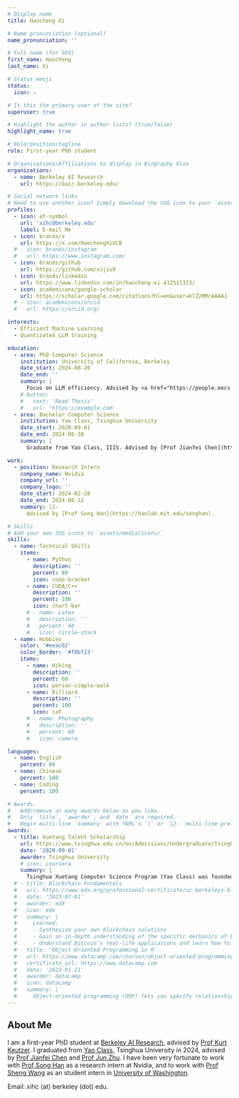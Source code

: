 ```yaml
---
# Display name
title: Haocheng Xi

# Name pronunciation (optional)
name_pronunciation: ''

# Full name (for SEO)
first_name: Haocheng
last_name: Xi

# Status emoji
status:
  icon: ☕️

# Is this the primary user of the site?
superuser: true

# Highlight the author in author lists? (true/false)
highlight_name: true

# Role/position/tagline
role: First-year PhD student

# Organizations/Affiliations to display in Biography blox
organizations:
  - name: Berkeley AI Research
    url: https://bair.berkeley.edu/

# Social network links
# Need to use another icon? Simply download the SVG icon to your `assets/media/icons/` folder.
profiles:
  - icon: at-symbol
    url: 'xihc@berkeley.edu'
    label: E-mail Me
  - icon: brands/x
    url: https://x.com/HaochengXiUCB
  # - icon: brands/instagram
  #   url: https://www.instagram.com/
  - icon: brands/github
    url: https://github.com/xijiu9
  - icon: brands/linkedin
    url: https://www.linkedin.com/in/haocheng-xi-412511323/
  - icon: academicons/google-scholar
    url: https://scholar.google.com/citations?hl=en&user=klZ2MMcAAAAJ
  # - icon: academicons/orcid
  #   url: https://orcid.org/

interests:
  - Efficient Machine Learning
  - Quantizated LLM training

education:
  - area: PhD Computer Science
    institution: University of California, Berkeley
    date_start: 2024-08-20
    date_end: ''
    summary: |
      Focus on LLM efficiency. Advised by <a href="https://people.eecs.berkeley.edu/~keutzer/">Prof Kurt Keutzer</a>.
    # button:
    #   text: 'Read Thesis'
    #   url: 'https://example.com'
  - area: Bachelor Computer Science
    institution: Yao Class, Tsinghua University
    date_start: 2020-09-01
    date_end: 2024-06-30
    summary: |
      Graduate from Yao Class, IIIS. Advised by [Prof Jianfei Chen](https://ml.cs.tsinghua.edu.cn/~jianfei/) and [Prof Jun Zhu](https://ml.cs.tsinghua.edu.cn/~jun/index.shtml).

work:
  - position: Research Intern
    company_name: Nvidia
    company_url: ''
    company_logo: ''
    date_start: 2024-02-28
    date_end: 2024-08-12
    summary: |2-
      Advised by [Prof Song Han](https://hanlab.mit.edu/songhan).

# Skills
# Add your own SVG icons to `assets/media/icons/`
skills:
  - name: Technical Skills
    items:
      - name: Python
        description: ''
        percent: 80
        icon: code-bracket
      - name: CUDA/C++
        description: ''
        percent: 100
        icon: chart-bar
      # - name: Latex
      #   description: ''
      #   percent: 40
      #   icon: circle-stack
  - name: Hobbies
    color: '#eeac02'
    color_border: '#f0bf23'
    items:
      - name: Hiking
        description: ''
        percent: 60
        icon: person-simple-walk
      - name: Billiard
        description: ''
        percent: 100
        icon: cat
      # - name: Photography
      #   description: ''
      #   percent: 80
      #   icon: camera

languages:
  - name: English
    percent: 80
  - name: Chinese
    percent: 100
  - name: Coding
    percent: 100

# Awards.
#   Add/remove as many awards below as you like.
#   Only `title`, `awarder`, and `date` are required.
#   Begin multi-line `summary` with YAML's `|` or `|2-` multi-line prefix and indent 2 spaces below.
awards:
  - title: Xuetang Talent Scholarship
    url: https://www.tsinghua.edu.cn/en/Admissions/Undergraduate/Tsinghua_Xuetang_Talents_Program.htm
    date: '2020-09-01'
    awarder: Tsinghua University
    # icon: coursera
    summary: |
      Tsinghua Xuetang Computer Science Program (Yao Class) was founded in 2005 by Prof. Andrew Chi-Chih Yao, world-leading computer scientist, with a view to nurturing promising undergraduate students in the field of computer science, who are to become high-achieving talents in the world. Yao Class Program is organized into three tracks: computer science, artificial intelligence and quantum information. Students are required to declare a track at the end of their first year. Yao Class has set up a model for cultivating innovative talents in accordance with their aptitude and developed an extensive international teaching program.
  # - title: Blockchain Fundamentals
  #   url: https://www.edx.org/professional-certificate/uc-berkeleyx-blockchain-fundamentals
  #   date: '2023-07-01'
  #   awarder: edX
  #   icon: edx
  #   summary: |
  #     Learned:
  #     - Synthesize your own blockchain solutions
  #     - Gain an in-depth understanding of the specific mechanics of Bitcoin
  #     - Understand Bitcoin’s real-life applications and learn how to attack and destroy Bitcoin, Ethereum, smart contracts and Dapps, and alternatives to Bitcoin’s Proof-of-Work consensus algorithm
  # - title: 'Object-Oriented Programming in R'
  #   url: https://www.datacamp.com/courses/object-oriented-programming-with-s3-and-r6-in-r
  #   certificate_url: https://www.datacamp.com
  #   date: '2023-01-21'
  #   awarder: datacamp
  #   icon: datacamp
  #   summary: |
  #     Object-oriented programming (OOP) lets you specify relationships between functions and the objects that they can act on, helping you manage complexity in your code. This is an intermediate level course, providing an introduction to OOP, using the S3 and R6 systems. S3 is a great day-to-day R programming tool that simplifies some of the functions that you write. R6 is especially useful for industry-specific analyses, working with web APIs, and building GUIs.
---
```


## About Me

I am a first-year PhD student at [Berkeley AI Research](https://bair.berkeley.edu/), advised by [Prof Kurt Keutzer](https://people.eecs.berkeley.edu/~keutzer/). I graduated from [Yao Class](https://iiis.tsinghua.edu.cn/en/yaoclass/), Tsinghua University in 2024, advised by [Prof Jianfei Chen](https://ml.cs.tsinghua.edu.cn/~jianfei/) and [Prof Jun Zhu](https://ml.cs.tsinghua.edu.cn/~jun/index.shtml). I have been very fortunate to work with [Prof Song Han](https://hanlab.mit.edu/songhan) as a research intern at Nvidia, and to work with [Prof Sheng Wang](https://homes.cs.washington.edu/~swang/) as an student intern in [University of Washington](https://www.cs.washington.edu/).

Email: xihc (at) berkeley (dot) edu.
